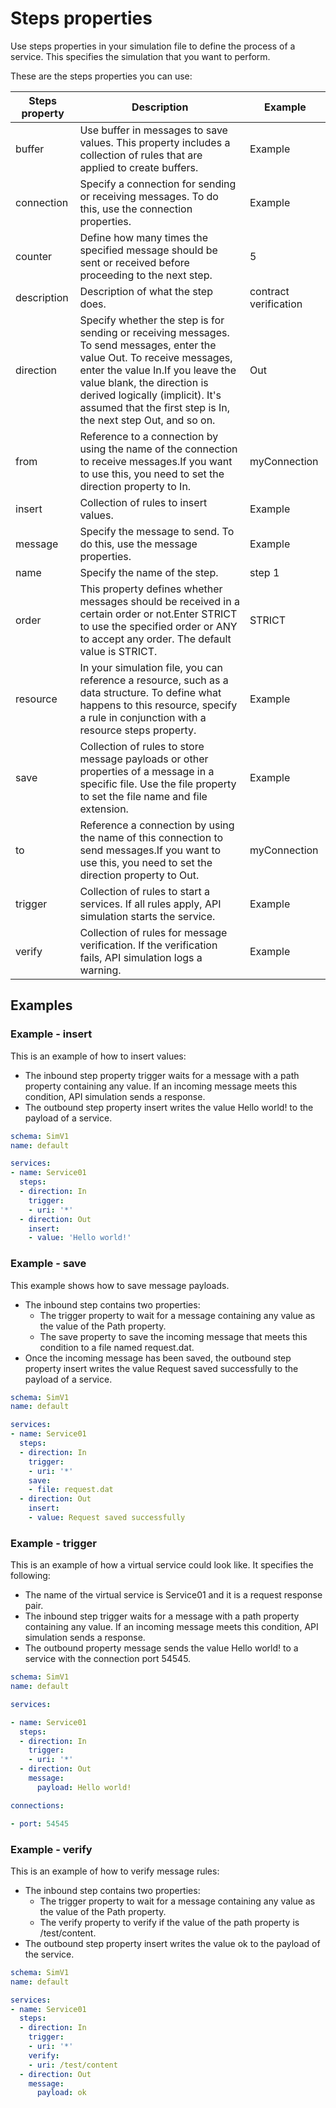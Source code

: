 # Steps properties

Use steps properties in your simulation file to define the process of a service. This specifies the simulation that you want to perform.

These are the steps properties you can use:

| Steps property | Description | Example |
| -------------- | ----------- | ------- |
| buffer | Use buffer in messages to save values. This property includes a collection of rules that are applied to create buffers. | Example|
| connection | Specify a connection for sending or receiving messages. To do this, use the connection properties. | Example |
| counter | Define how many times the specified message should be sent or received before proceeding to the next step. | 5 |
| description | Description of what the step does. | contract verification |
| direction | Specify whether the step is for sending or receiving messages. To send messages, enter the value Out. To receive messages, enter the value In.If you leave the value blank, the direction is derived logically (implicit). It's assumed that the first step is In, the next step Out, and so on. | Out |
| from | Reference to a connection by using the name of the connection to receive messages.If you want to use this, you need to set the direction property to In. | myConnection |
| insert | Collection of rules to insert values. | Example |
| message | Specify the message to send. To do this, use the message properties. | Example |
| name | Specify the name of the step. | step 1 |
| order | This property defines whether messages should be received in a certain order or not.Enter STRICT to use the specified order or ANY to accept any order. The default value is STRICT. | STRICT |
| resource | In your simulation file, you can reference a resource, such as a data structure. To define what happens to this resource, specify a rule in conjunction with a resource steps property. | Example |
| save | Collection of rules to store message payloads or other properties of a message in a specific file. Use the file property to set the file name and file extension. | Example |
| to | Reference a connection by using the name of this connection to send messages.If you want to use this, you need to set the direction property to Out. | myConnection |
| trigger | Collection of rules to start a services. If all rules apply, API simulation starts the service. | Example |
| verify | Collection of rules for message verification. If the verification fails, API simulation logs a warning. | Example |

## Examples

### Example - insert

This is an example of how to insert values:

- The inbound step property trigger waits for a message with a path property containing any value. If an incoming message meets this condition, API simulation sends a response.
- The outbound step property insert writes the value Hello world! to the payload of a service.

```yaml
schema: SimV1
name: default

services:
- name: Service01
  steps:
  - direction: In
    trigger:
    - uri: '*'
  - direction: Out
    insert:
    - value: 'Hello world!'
```

### Example - save

This example shows how to save message payloads.

- The inbound step contains two properties:
  - The trigger property to wait for a message containing any value as the value of the Path property.
  - The save property to save the incoming message that meets this condition to a file named request.dat.
- Once the incoming message has been saved, the outbound step property insert writes the value Request saved successfully to the payload of a service.

```yaml
schema: SimV1
name: default

services:
- name: Service01
  steps:
  - direction: In
    trigger:
    - uri: '*'
    save:
    - file: request.dat
  - direction: Out
    insert:
    - value: Request saved successfully
```

### Example - trigger

This is an example of how a virtual service could look like. It specifies the following:

- The name of the virtual service is Service01 and it is a request response pair.
- The inbound step trigger waits for a message with a path property containing any value. If an incoming message meets this condition, API simulation sends a response.
- The outbound property message sends the value Hello world! to a service with the connection port 54545.

```yaml
schema: SimV1
name: default

services:

- name: Service01
  steps:
  - direction: In
    trigger:
    - uri: '*'
  - direction: Out
    message:
      payload: Hello world!

connections:

- port: 54545
```

### Example - verify

This is an example of how to verify message rules:

- The inbound step contains two properties:
  - The trigger property to wait for a message containing any value as the value of the Path property.
  - The verify property to verify if the value of the path property is /test/content.
- The outbound step property insert writes the value ok to the payload of the service.

```yaml
schema: SimV1
name: default

services:
- name: Service01
  steps:
  - direction: In
    trigger:
    - uri: '*'
    verify:
    - uri: /test/content
  - direction: Out
    message:
      payload: ok
```
